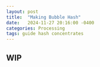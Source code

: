 ```yaml
---
layout: post
title:  "Making Bubble Hash"
date:   2024-11-27 20:16:00 -0400
categories: Processing
tags: guide hash concentrates 
---
```


## WIP